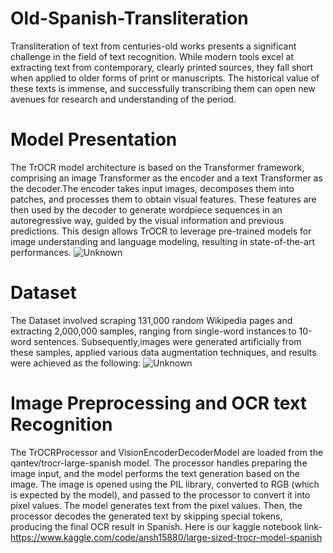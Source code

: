 # Old-Spanish-Transliteration
Transliteration of text from centuries-old works presents a significant challenge in the field of text recognition. While modern tools excel at extracting text from contemporary, clearly printed sources, they fall short when applied to older forms of print or manuscripts. The historical value of these texts is immense, and successfully transcribing them can open new avenues for research and understanding of the period.

# Model Presentation
The TrOCR model architecture is based on the Transformer framework, comprising an image Transformer as the encoder and a text Transformer as the decoder.The encoder takes input images, decomposes them into patches, and processes them to obtain visual features. These features are then used by the decoder to generate wordpiece sequences in an autoregressive way, guided by the visual information and previous predictions.
This design allows TrOCR to leverage pre-trained models for image understanding and language modeling, resulting in state-of-the-art performances.
![Unknown](https://github.com/user-attachments/assets/d8eec902-e004-4bcc-a2d8-86d2e96ccf5c)
# Dataset
The Dataset involved scraping 131,000 random Wikipedia pages and extracting 2,000,000 samples, ranging from single-word instances to 10-word sentences.
Subsequently,images were generated artificially from these samples, applied various data augmentation techniques, and results were achieved as the following:
![Unknown](https://github.com/user-attachments/assets/231fdd71-c869-4c1a-a834-57df5d8d9fd6)
# Image Preprocessing and OCR text Recognition
The TrOCRProcessor and VisionEncoderDecoderModel are loaded from the qantev/trocr-large-spanish model. The processor handles preparing the image input, and the model performs the text generation based on the image.
The image is opened using the PIL library, converted to RGB (which is expected by the model), and passed to the processor to convert it into pixel values.
The model generates text from the pixel values. Then, the processor decodes the generated text by skipping special tokens, producing the final OCR result in Spanish.
Here is our kaggle notebook link-https://www.kaggle.com/code/ansh15880/large-sized-trocr-model-spanish
